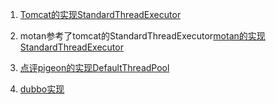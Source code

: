 
1. [Tomcat的实现StandardThreadExecutor](https://github.com/apache/tomcat/blob/trunk/java/org/apache/catalina/core/StandardThreadExecutor.java)

2. motan参考了tomcat的StandardThreadExecutor[motan的实现StandardThreadExecutor](https://github.com/weibocom/motan/blob/master/motan-transport-netty/src/main/java/com/weibo/api/motan/transport/netty/.java)

3. [点评pigeon的实现DefaultThreadPool](https://github.com/dianping/pigeon/blob/master/pigeon-common/src/main/java/com/dianping/pigeon/threadpool/DefaultThreadPool.java)

4. [dubbo实现](https://github.com/alibaba/dubbo/tree/master/dubbo-common/src/main/java/com/alibaba/dubbo/common/threadpool)
